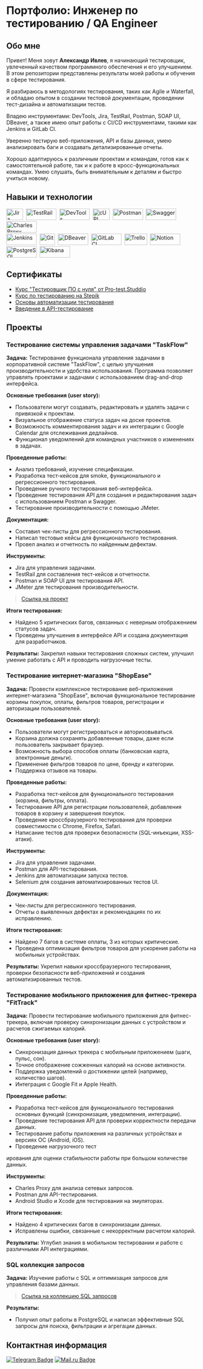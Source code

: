 
# Портфолио: Инженер по тестированию / QA Engineer

## Обо мне

Привет! Меня зовут **Александр Ивлев**, я начинающий тестировщик, увлеченный качеством программного обеспечения и его улучшением. 
В этом репозитории представлены результаты моей работы и обучения в сфере тестирования.

Я разбираюсь в методологиях тестирования, таких как Agile и Waterfall, и обладаю опытом в создании тестовой документации, проведении тест-дизайна и автоматизации тестов.

Владею инструментами: DevTools, Jira, TestRail, Postman, SOAP UI, DBeaver, а также имею опыт работы с CI/CD инструментами, такими как Jenkins и GitLab CI.

Уверенно тестирую веб-приложения, API и базы данных, умею анализировать баги и создавать детализированные отчеты.

Хорошо адаптируюсь к различным проектам и командам, готов как к самостоятельной работе, так и к работе в кросс-функциональных командах. Умею слушать, быть внимательным к деталям и быстро учиться новому.

## Навыки и технологии
<div> 
  <img src="https://img.shields.io/badge/Jira-blue" title="Jira" alt="Jira" width="44" height="30"/>&nbsp;
  <img src="https://img.shields.io/badge/TestRail-purple" title="TestRail" alt="TestRail" width="80" height="30"/>&nbsp;
  <img src="https://img.shields.io/badge/DevTools-grey" title="DevTools" alt="DevTools" width="80" height="30"/>&nbsp;
  <img src="https://img.shields.io/badge/cURL-black" title="cURL" alt="cURL" width="45" height="30"/>&nbsp;
  <img src="https://img.shields.io/badge/Postman-orange" title="Postman" alt="Postman" width="80" height="30"/>&nbsp;
  <img src="https://img.shields.io/badge/Swagger-green" title="Swagger" alt="Swagger" width="80" height="30"/>&nbsp;
  <img src="https://img.shields.io/badge/Charles_Proxy-lightgrey" title="Charles Proxy" alt="Charles Proxy" width="80" height="30"/>&nbsp;
</div>
<div>
  <img src="https://img.shields.io/badge/Jenkins-black" title="Jenkins" alt="Jenkins" width="80" height="30"/>&nbsp;
  <img src="https://img.shields.io/badge/Git-red" title="Git" alt="Git" width="40" height="30"/>&nbsp;
  <img src="https://img.shields.io/badge/DBeaver-blue" title="DBeaver" alt="DBeaver" width="80" height="30"/>&nbsp;
  <img src="https://img.shields.io/badge/GitLab_CI-yellow" title="GitLab CI" alt="GitLab CI" width="80" height="30"/>&nbsp;
  <img src="https://img.shields.io/badge/Trello-blue" title="Trello" alt="Trello" width="60" height="30"/>&nbsp;
  <img src="https://img.shields.io/badge/Notion-black" title="Notion" alt="Notion" width="80" height="30"/>&nbsp;
  <img src="https://img.shields.io/badge/PostgreSQL-darkblue" title="PostgreSQL" alt="PostgreSQL" width="80" height="30"/>&nbsp;
  <img src="https://img.shields.io/badge/Kibana-pink" title="Kibana" alt="Kibana" width="80" height="30"/>&nbsp;
</div>

## Сертификаты
- [Курс "Тестировщик ПО с нуля" от Pro-test.Studdio](https://drive.google.com/file/d/1UzAkYLtwJl30TuuNj3PPEyKALnYpdat7/view?usp=sharing)
- [Курс по тестированию на Stepik](https://stepik.org/cert/...)
- [Основы автоматизации тестирования](https://stepik.org/cert/...)
- [Введение в API-тестирование](https://stepik.org/cert/...)

## Проекты

### Тестирование системы управления задачами "TaskFlow"

**Задача:** Тестирование функционала управления задачами в корпоративной системе "TaskFlow", с целью улучшения производительности и удобства использования. Программа позволяет управлять проектами и задачами с использованием drag-and-drop интерфейса.

**Основные требования (user story):** 
- Пользователи могут создавать, редактировать и удалять задачи с привязкой к проектам.
- Визуальное отображение статуса задач на доске проектов.
- Возможность комментирования задач и их интеграции с Google Calendar для отслеживания дедлайнов.
- Функционал уведомлений для командных участников о изменениях в задачах.

**Проведенные работы:**
- Анализ требований, изучение спецификации.
- Разработка тест-кейсов для smoke, функционального и регрессионного тестирования.
- Проведение ручного тестирования веб-интерфейса.
- Проведение тестирования API для создания и редактирования задач с использованием Postman и Swagger.
- Тестирование производительности с помощью JMeter.
  
**Документация:**
- Составил чек-листы для регрессионного тестирования.
- Написал тестовые кейсы для функционального тестирования.
- Провел анализ и отчетность по найденным дефектам.

**Инструменты:**
- Jira для управления задачами.
- TestRail для составления тест-кейсов и отчетности.
- Postman и SOAP UI для тестирования API.
- JMeter для тестирования производительности.

> [Ссылка на проект](https://docs.google.com/document/d/10eJq1R6_KPTi4vBPFnWScVVRbg7hqAbNkGG8_DPDCKQ/edit?usp=sharing) 

**Итоги тестирования:**
- Найдено 5 критических багов, связанных с неверным отображением статусов задач.
- Проведены улучшения в интерфейсе API и создана документация для разработчиков.

**Результаты:** 
Закрепил навыки тестирования сложных систем, улучшил умение работать с API и проводить нагрузочные тесты.

### Тестирование интернет-магазина "ShopEase"

**Задача:** Провести комплексное тестирование веб-приложения интернет-магазина "ShopEase", включая функциональное тестирование корзины покупок, оплаты, фильтров товаров, регистрации и авторизации пользователей.

**Основные требования (user story):**
- Пользователи могут регистрироваться и авторизовываться.
- Корзина должна сохранять добавленные товары, даже если пользователь закрывает браузер.
- Возможность выбора способов оплаты (банковская карта, электронные деньги).
- Применение фильтров товаров по цене, бренду и категории.
- Поддержка отзывов на товары.

**Проведенные работы:**
- Разработка тест-кейсов для функционального тестирования (корзина, фильтры, оплата).
- Тестирование API для регистрации пользователей, добавления товаров в корзину и завершения покупок.
- Проведение кроссбраузерного тестирования для проверки совместимости с Chrome, Firefox, Safari.
- Написание тестов для проверки безопасности (SQL-инъекции, XSS-атаки).
  
**Инструменты:**
- Jira для управления задачами.
- Postman для API-тестирования.
- Jenkins для автоматизации запуска тестов.
- Selenium для создания автоматизированных тестов UI.
  
**Документация:**
- Чек-листы для регрессионного тестирования.
- Отчеты о выявленных дефектах и рекомендациях по их исправлению.

**Итоги тестирования:**
- Найдено 7 багов в системе оплаты, 3 из которых критические.
- Проведена оптимизация фильтров товаров для ускорения работы на мобильных устройствах.

**Результаты:**
Укрепил навыки кроссбраузерного тестирования, проверки безопасности веб-приложений и создания автоматизированных тестов.

### Тестирование мобильного приложения для фитнес-трекера "FitTrack"

**Задача:** Провести тестирование мобильного приложения для фитнес-трекера, включая проверку синхронизации данных с устройством и расчетов сжигаемых калорий.

**Основные требования (user story):**
- Синхронизация данных трекера с мобильным приложением (шаги, пульс, сон).
- Точное отображение сожженных калорий на основе активности.
- Поддержка уведомлений о достижении целей (например, количество шагов).
- Интеграция с Google Fit и Apple Health.

**Проведенные работы:**
- Разработка тест-кейсов для функционального тестирования основных функций (синхронизация, уведомления, интеграции).
- Проведение тестирования API для проверки корректности передачи данных.
- Тестирование работы приложения на различных устройствах и версиях ОС (Android, iOS).
- Проведение нагрузочного тест

ирования для оценки стабильности работы при большом количестве данных.

**Инструменты:**
- Charles Proxy для анализа сетевых запросов.
- Postman для API-тестирования.
- Android Studio и Xcode для тестирования на эмуляторах.
  
**Итоги тестирования:**
- Найдено 4 критических багов в синхронизации данных.
- Исправлены ошибки, связанные с некорректным расчетом калорий.

**Результаты:**
Углубил знания в мобильном тестировании и работе с различными API интеграциями.

### SQL коллекция запросов

**Задача:** Изучение работы с SQL и оптимизация запросов для управления базами данных.

> [Ссылка на коллекцию SQL запросов](https://docs.google.com/document/d/1ogoBNRqZw0CREglt5oY_cBY6VBwIoFn3VDSvu2f9jo0/edit?usp=drive_link)

**Результаты:**
- Получил опыт работы в PostgreSQL и написал эффективные SQL запросы для поиска, фильтрации и агрегации данных.

## Контактная информация
[![Telegram Badge](https://img.shields.io/badge/-komarov_serg-blue?style=flat&logo=Telegram&logoColor=white)](...)     [![Mail.ru Badge](https://img.shields.io/badge/-Mail.ru-blue?style=flat&logo=Mail.ru&logoColor=orange)](...)
